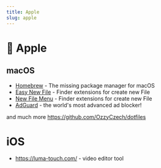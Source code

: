 ```yaml
---
title: Apple
slug: apple
---
```


#  Apple

## macOS

* [Homebrew](https://brew.sh/) - The missing package manager for macOS
* [Easy New File](https://itunes.apple.com/us/app/easy-new-file/id1162194131?ls=1&mt=12) - Finder extensions for create new File
* [New File Menu](https://itunes.apple.com/us/app/new-file-menu/id1064959555) - Finder extensions for create new File
* [AdGuard](https://adguard.com/) - the world's most advanced ad blocker!
            

and much more https://github.com/OzzyCzech/dotfiles


# iOS

- https://luma-touch.com/ - video editor tool
